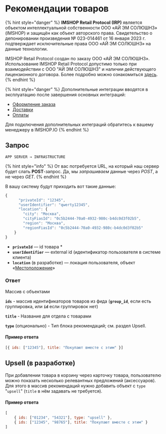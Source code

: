 # Рекомендации товаров

{% hint style="danger" %}
**IMSHOP Retail Protocol (IRP)** является объектом интеллектуальной собственности ООО «АЙ ЭМ СОЛЮШНЗ» (IMSHOP) и защищён как объект авторского права. Свидетельство о депонировании произведения № 023-014461 от 16 января 2023 г. подтверждает исключительные права ООО «АЙ ЭМ СОЛЮШНЗ» на данные технологии.

IMSHOP Retail Protocol создан по заказу ООО «АЙ ЭМ СОЛЮШНЗ». Использование IMSHOP Retail Protocol допустимо только при взаимодействии с ООО "АЙ ЭМ СОЛЮШНЗ" и наличии действующего лицензионного договора. Более подробно можно ознакомиться [здесь](../../api-license.md).
{% endhint %}

{% hint style="danger" %}
Дополнительные интеграции вводятся в эксплуатацию после завершения основных интеграций:

* [Оформление заказа](../../osnovnye-integracii/oformlenie-zakaza.md)
* [Доставки](../../osnovnye-integracii/dostavki.md)
* [Оплаты](../../osnovnye-integracii/oplaty.md)

Для подключения дополнительных интеграций обратитесь к вашему менеджеру в IMSHOP.IO
{% endhint %}

## Запрос

`APP SERVER → INFRASTRUCTURE`

{% hint style="info" %}
От вас потребуется URL, на который наш сервер будет слать **POST**-запрос. Да, мы _запрашиваем_ данные через _POST_, а не через _GET_.
{% endhint %}

В вашу систему будут приходить вот такие данные:

```javascript
{
      "privateId": "12345",
      "userIdentifier": "qwerty12345",
      "location": {
        "city": "Москва",
        "cityFiasId": "0c5b2444-70a0-4932-980c-b4dc0d3f02b5",
        "region": "Москва",
        "regionFiasId": "0c5b2444-70a0-4932-980c-b4dc0d3f02b5"
    }
}
```

* **`privateId`** — id товара \*
* **`userIdentifier`** — external id  (идентификатор пользователя в системе клиента)
* **`location`** (в разработке) — локация пользователя, объект «[Местоположение](../../obekt-mestopolozhenie.md)»

### Ответ

Массив с объектами

**`ids`** - массив идентификаторов товаров из фида (**`group_id`**, если есть группировка, или **`id`** если группировок нет)

**`title`** - Название для отдела с товарами

**`type`** (опционально) - Тип блока рекомендаций; см. раздел Upsell.

#### Пример ответа

```javascript
[{ ids: ["12345"], title: "Покупают вместе с этим" }]
```

## Upsell (в разработке)

При добавлении товара в корзину через карточку товара, пользователю можно показать несколько релевантных предложений (аксессуаров). Для этого в массив рекомендаций нужно добавить объект с `type` "`upsell`" (`title` в нём задавать не требуется).

#### Пример ответа

```javascript
[
    { ids: ["01234", "54321"], type: "upsell" },
    { ids: ["12345", "98765"], title: "Покупают вместе с этим" }
]
```
